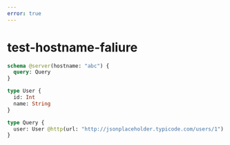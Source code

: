 ```yaml
---
error: true
---
```


# test-hostname-faliure

```graphql @config
schema @server(hostname: "abc") {
  query: Query
}

type User {
  id: Int
  name: String
}

type Query {
  user: User @http(url: "http://jsonplaceholder.typicode.com/users/1")
}
```
